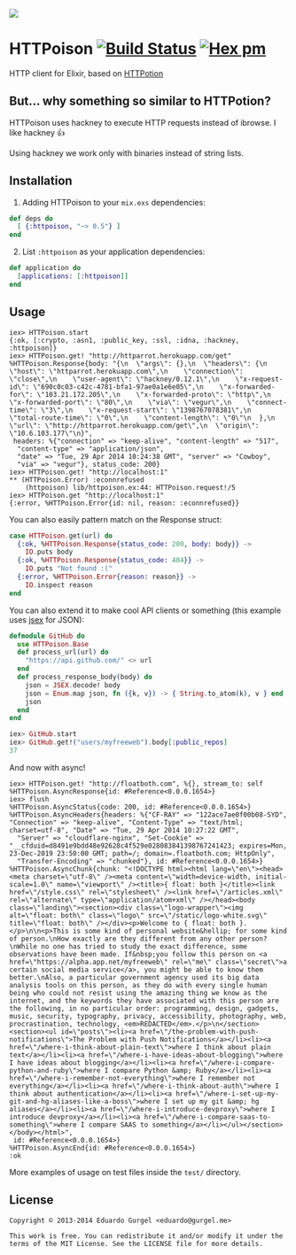 ![](http://i.imgur.com/WwqN8JO.png)
# HTTPoison [![Build Status](https://travis-ci.org/edgurgel/httpoison.png?branch=master)](https://travis-ci.org/edgurgel/httpoison) [![Hex pm](http://img.shields.io/hexpm/v/httpoison.svg)](https://hex.pm/packages/httpoison)

HTTP client for Elixir, based on [HTTPotion](https://github.com/myfreeweb/httpotion)

## But... why something so similar to HTTPotion?

HTTPoison uses hackney to execute HTTP requests instead of ibrowse. I like hackney :thumbsup:

Using hackney we work only with binaries instead of string lists.

## Installation

1. Adding HTTPoison to your `mix.exs` dependencies:

  ```elixir
  def deps do
    [ {:httpoison, "~> 0.5"} ]
  end
  ```

2. List `:httpoison` as your application dependencies:

  ```elixir
  def application do
    [applications: [:httpoison]]
  end
  ```

## Usage

```iex
iex> HTTPoison.start
{:ok, [:crypto, :asn1, :public_key, :ssl, :idna, :hackney, :httpoison]}
iex> HTTPoison.get! "http://httparrot.herokuapp.com/get"
%HTTPoison.Response{body: "{\n  \"args\": {},\n  \"headers\": {\n    \"host\": \"httparrot.herokuapp.com\",\n    \"connection\": \"close\",\n    \"user-agent\": \"hackney/0.12.1\",\n    \"x-request-id\": \"690c0c03-c42c-4781-bfa1-97ae0a1e6e05\",\n    \"x-forwarded-for\": \"103.21.172.205\",\n    \"x-forwarded-proto\": \"http\",\n    \"x-forwarded-port\": \"80\",\n    \"via\": \"vegur\",\n    \"connect-time\": \"3\",\n    \"x-request-start\": \"1398767078381\",\n    \"total-route-time\": \"0\",\n    \"content-length\": \"0\"\n  },\n  \"url\": \"http://httparrot.herokuapp.com/get\",\n  \"origin\": \"10.6.103.177\"\n}",
 headers: %{"connection" => "keep-alive", "content-length" => "517",
  "content-type" => "application/json",
  "date" => "Tue, 29 Apr 2014 10:24:38 GMT", "server" => "Cowboy",
  "via" => "vegur"}, status_code: 200}
iex> HTTPoison.get! "http://localhost:1"
** (HTTPoison.Error) :econnrefused
    (httpoison) lib/httpoison.ex:44: HTTPoison.request!/5
iex> HTTPoison.get "http://localhost:1"
{:error, %HTTPoison.Error{id: nil, reason: :econnrefused}}
```

You can also easily pattern match on the Response struct:

```elixir
case HTTPoison.get(url) do
  {:ok, %HTTPoison.Response{status_code: 200, body: body}} ->
    IO.puts body
  {:ok, %HTTPoison.Response{status_code: 404}} ->
    IO.puts "Not found :("
  {:error, %HTTPoison.Error{reason: reason}} ->
    IO.inspect reason
end
```

You can also extend it to make cool API clients or something (this example uses [jsex](https://github.com/talentdeficit/jsex) for JSON):

```elixir
defmodule GitHub do
  use HTTPoison.Base
  def process_url(url) do
    "https://api.github.com/" <> url
  end
  def process_response_body(body) do
    json = JSEX.decode! body
    json = Enum.map json, fn ({k, v}) -> { String.to_atom(k), v } end
    json
  end
end

iex> GitHub.start
iex> GitHub.get!("users/myfreeweb").body[:public_repos]
37
```

And now with async!

```iex
iex> HTTPoison.get! "http://floatboth.com", %{}, stream_to: self
%HTTPoison.AsyncResponse{id: #Reference<0.0.0.1654>}
iex> flush
%HTTPoison.AsyncStatus{code: 200, id: #Reference<0.0.0.1654>}
%HTTPoison.AsyncHeaders{headers: %{"CF-RAY" => "122ace7ae0f00b08-SYD", "Connection" => "keep-alive", "Content-Type" => "text/html; charset=utf-8", "Date" => "Tue, 29 Apr 2014 10:27:22 GMT",
  "Server" => "cloudflare-nginx", "Set-Cookie" => "__cfduid=d8491e9bdd48e92628c4f529e028083841398767241423; expires=Mon, 23-Dec-2019 23:50:00 GMT; path=/; domain=.floatboth.com; HttpOnly",
  "Transfer-Encoding" => "chunked"}, id: #Reference<0.0.0.1654>}
%HTTPoison.AsyncChunk{chunk: "<!DOCTYPE html><html lang=\"en\"><head><meta charset=\"utf-8\" /><meta content=\"width=device-width, initial-scale=1.0\" name=\"viewport\" /><title>{ float: both }</title><link href=\"/style.css\" rel=\"stylesheet\" /><link href=\"/articles.xml\" rel=\"alternate\" type=\"application/atom+xml\" /></head><body class=\"landing\"><section><div class=\"logo-wrapper\"><img alt=\"float: both\" class=\"logo\" src=\"/static/logo-white.svg\" title=\"float: both\" /></div><p>Welcome to { float: both }.</p>\n\n<p>This is some kind of personal website&hellip; for some kind of person.\nHow exactly are they different from any other person?\nWhile no one has tried to study the exact difference, some observations have been made. If&nbsp;you follow this person on <a href=\"https://alpha.app.net/myfreeweb\" rel=\"me\" class=\"secret\">a certain social media service</a>, you might be able to know them better.\nAlso, a particular government agency used its big data analysis tools on this person, as they do with every single human being who could not resist using the amazing thing we know as the internet, and the keywords they have associated with this person are the following, in no particular order: programming, design, gadgets, music, security, typography, privacy, accessibility, photography, web, procrastination, technology, <em>REDACTED</em>.</p>\n</section><section><ul id=\"posts\"><li><a href=\"/the-problem-with-push-notifications\">The Problem with Push Notifications</a></li><li><a href=\"/where-i-think-about-plain-text\">where I think about plain text</a></li><li><a href=\"/where-i-have-ideas-about-blogging\">where I have ideas about blogging</a></li><li><a href=\"/where-i-compare-python-and-ruby\">where I compare Python &amp; Ruby</a></li><li><a href=\"/where-i-remember-not-everything\">where I remember not everything</a></li><li><a href=\"/where-i-think-about-auth\">where I think about authentication</a></li><li><a href=\"/where-i-set-up-my-git-and-hg-aliases-like-a-boss\">where I set up my git &amp; hg aliases</a></li><li><a href=\"/where-i-introduce-devproxy\">where I introduce devproxy</a></li><li><a href=\"/where-i-compare-saas-to-something\">where I compare SAAS to something</a></li></ul></section></body></html>",
 id: #Reference<0.0.0.1654>}
%HTTPoison.AsyncEnd{id: #Reference<0.0.0.1654>}
:ok
```

More examples of usage on test files inside the `test/` directory.

## License

    Copyright © 2013-2014 Eduardo Gurgel <eduardo@gurgel.me>

    This work is free. You can redistribute it and/or modify it under the
    terms of the MIT License. See the LICENSE file for more details.

